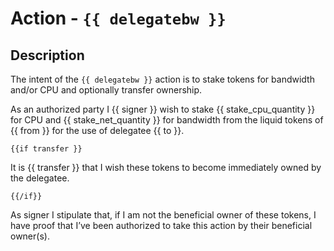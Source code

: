 # Action - `{{ delegatebw }}`

## Description

The intent of the `{{ delegatebw }}` action is to stake tokens for bandwidth and/or CPU and optionally transfer ownership.

As an authorized party I {{ signer }} wish to stake {{ stake_cpu_quantity }} for CPU and {{ stake_net_quantity }} for bandwidth from the liquid tokens of {{ from }} for the use of delegatee {{ to }}. 
  
    {{if transfer }}
    
It is {{ transfer }} that I wish these tokens to become immediately owned by the delegatee.
 
    {{/if}}

As signer I stipulate that, if I am not the beneficial owner of these tokens, I have proof that I’ve been authorized to take this action by their beneficial owner(s). 
